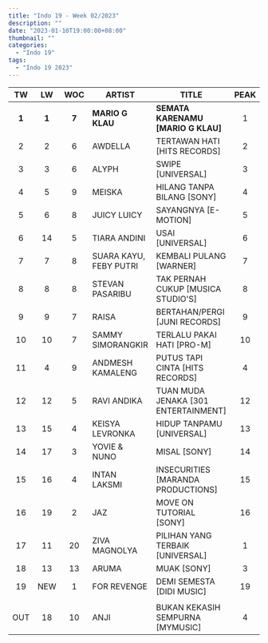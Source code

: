 ```yaml
---
title: "Indo 19 - Week 02/2023"
description: ""
date: "2023-01-10T19:00:00+08:00"
thumbnail: ""
categories:
  - "Indo 19"
tags:
  - "Indo 19 2023"
---
```

<!--more-->
|TW|LW|WOC|ARTIST|TITLE|PEAK|
|:----:|:----:|:----:|----|----|:----:|
|**1**|**1**|**7**|**MARIO G KLAU**|**SEMATA KARENAMU [MARIO G KLAU]**|1|
|2|2|6|AWDELLA|TERTAWAN HATI [HITS RECORDS]|2|
|3|3|6|ALYPH|SWIPE [UNIVERSAL]|3|
|4|5|9|MEISKA|HILANG TANPA BILANG [SONY]|4|
|5|6|8|JUICY LUICY|SAYANGNYA [E-MOTION]|5|
|6|14|5|TIARA ANDINI|USAI [UNIVERSAL]|6|
|7|7|8|SUARA KAYU, FEBY PUTRI|KEMBALI PULANG [WARNER]|7|
|8|8|8|STEVAN PASARIBU|TAK PERNAH CUKUP [MUSICA STUDIO'S]|8|
|9|9|7|RAISA|BERTAHAN/PERGI [JUNI RECORDS]|9|
|10|10|7|SAMMY SIMORANGKIR|TERLALU PAKAI HATI [PRO-M]|10|
|11|4|9|ANDMESH KAMALENG|PUTUS TAPI CINTA [HITS RECORDS]|4|
|12|12|5|RAVI ANDIKA|TUAN MUDA JENAKA [301 ENTERTAINMENT]|12|
|13|15|4|KEISYA LEVRONKA|HIDUP TANPAMU [UNIVERSAL]|13|
|14|17|3|YOVIE & NUNO|MISAL [SONY]|14|
|15|16|4|INTAN LAKSMI|INSECURITIES [MARANDA PRODUCTIONS]|15|
|16|19|2|JAZ|MOVE ON TUTORIAL [SONY]|16|
|17|11|20|ZIVA MAGNOLYA|PILIHAN YANG TERBAIK [UNIVERSAL]|1|
|18|13|13|ARUMA|MUAK [SONY]|3|
|19|NEW|1|FOR REVENGE|DEMI SEMESTA [DIDI MUSIC]|19|
| | | | | | |
|OUT|18|10|ANJI|BUKAN KEKASIH SEMPURNA [MYMUSIC]|4|